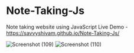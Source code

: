 # Note-Taking-Js
Note taking website using JavaScript
Live Demo - https://savvyshivam.github.io/Note-Taking-Js/


![Screenshot (109)](https://user-images.githubusercontent.com/85667548/172527697-a463c838-de52-4d01-a4e2-a5b2cae52bf4.png)
![Screenshot (110)](https://user-images.githubusercontent.com/85667548/172527713-921cf913-22d1-4788-b87a-fcd411fd7dbf.png)
